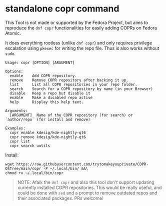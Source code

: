# standalone copr command
This Tool is not made or supported by the Fedora Project,
but aims to reproduce the `dnf copr` functionalities for easily adding COPRs on Fedora Atomic.

It does everything rootless (unlike `dnf copr`) and only requires privilege escalation using `pkexec` for writing the repo file. Thus is also works without `sudo`.

```
Usage: copr [OPTION] [ARGUMENT]

Options:
  enable    Add COPR repository.
  remove    Remove COPR repository after backing it up.
  list      List all COPR repositories in your repo folder.
  search    Search for a COPR repository by name (in your Browser)
  disable   Keep a repo but disable it
  enable    Make a disabled repo active
  help      Display this help text.

Arguments:
  [ARGUMENT]  Name of the COPR repository (for search) or `author/repo` (for install and remove)

Examples:
  copr enable kdesig/kde-nightly-qt6
  copr remove kdesig/kde-nightly-qt6
  copr list
  copr search uutils
```

Install:

```
wget https://raw.githubusercontent.com/trytomakeyouprivate/COPR-OSTree/main/copr -P ~/.local/bin/ &&\
chmod +x ~/.local/bin/copr
```

> NOTE: Afaik the `dnf copr` and also this tool don't support updating currently installed COPR repositories. This would be really useful, and could be done with `sed` and a prompt to remove outdated repos and their associated packages. PRs welcome!
